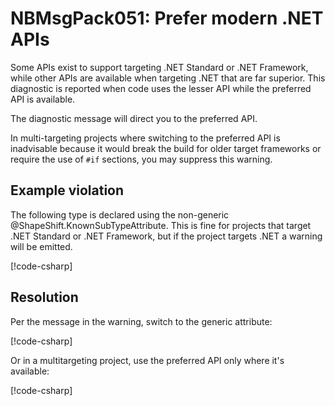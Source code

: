 # NBMsgPack051: Prefer modern .NET APIs

Some APIs exist to support targeting .NET Standard or .NET Framework, while other APIs are available when targeting .NET that are far superior.
This diagnostic is reported when code uses the lesser API while the preferred API is available.

The diagnostic message will direct you to the preferred API.

In multi-targeting projects where switching to the preferred API is inadvisable because it would break the build for older target frameworks or require the use of `#if` sections, you may suppress this warning.

## Example violation

The following type is declared using the non-generic @ShapeShift.KnownSubTypeAttribute.
This is fine for projects that target .NET Standard or .NET Framework, but if the project targets .NET a warning will be emitted.

[!code-csharp[](../../samples/AnalyzerDocs/NBMsgPack051.cs#Defective)]

## Resolution

Per the message in the warning, switch to the generic attribute:

[!code-csharp[](../../samples/AnalyzerDocs/NBMsgPack051.cs#SwitchFix)]

Or in a multitargeting project, use the preferred API only where it's available:

[!code-csharp[](../../samples/AnalyzerDocs/NBMsgPack051.cs#MultiTargetingFix)]
